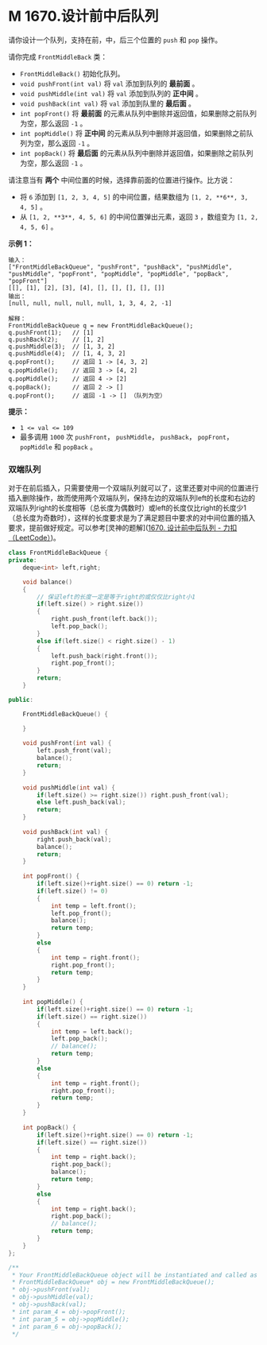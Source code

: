 # M 1670.设计前中后队列

请你设计一个队列，支持在前，中，后三个位置的 `push` 和 `pop` 操作。

请你完成 `FrontMiddleBack` 类：

- `FrontMiddleBack()` 初始化队列。
- `void pushFront(int val)` 将 `val` 添加到队列的 **最前面** 。
- `void pushMiddle(int val)` 将 `val` 添加到队列的 **正中间** 。
- `void pushBack(int val)` 将 `val` 添加到队里的 **最后面** 。
- `int popFront()` 将 **最前面** 的元素从队列中删除并返回值，如果删除之前队列为空，那么返回 `-1` 。
- `int popMiddle()` 将 **正中间** 的元素从队列中删除并返回值，如果删除之前队列为空，那么返回 `-1` 。
- `int popBack()` 将 **最后面** 的元素从队列中删除并返回值，如果删除之前队列为空，那么返回 `-1` 。

请注意当有 **两个** 中间位置的时候，选择靠前面的位置进行操作。比方说：

- 将 `6` 添加到 `[1, 2, 3, 4, 5]` 的中间位置，结果数组为 `[1, 2, **6**, 3, 4, 5]` 。
- 从 `[1, 2, **3**, 4, 5, 6]` 的中间位置弹出元素，返回 `3` ，数组变为 `[1, 2, 4, 5, 6]` 。

 

**示例 1：**

```
输入：
["FrontMiddleBackQueue", "pushFront", "pushBack", "pushMiddle", "pushMiddle", "popFront", "popMiddle", "popMiddle", "popBack", "popFront"]
[[], [1], [2], [3], [4], [], [], [], [], []]
输出：
[null, null, null, null, null, 1, 3, 4, 2, -1]

解释：
FrontMiddleBackQueue q = new FrontMiddleBackQueue();
q.pushFront(1);   // [1]
q.pushBack(2);    // [1, 2]
q.pushMiddle(3);  // [1, 3, 2]
q.pushMiddle(4);  // [1, 4, 3, 2]
q.popFront();     // 返回 1 -> [4, 3, 2]
q.popMiddle();    // 返回 3 -> [4, 2]
q.popMiddle();    // 返回 4 -> [2]
q.popBack();      // 返回 2 -> []
q.popFront();     // 返回 -1 -> [] （队列为空）
```

 

**提示：**

- `1 <= val <= 109`
- 最多调用 `1000` 次 `pushFront`， `pushMiddle`， `pushBack`， `popFront`， `popMiddle` 和 `popBack` 。





### 双端队列

对于在前后插入，只需要使用一个双端队列就可以了，这里还要对中间的位置进行插入删除操作，故而使用两个双端队列，保持左边的双端队列left的长度和右边的双端队列right的长度相等（总长度为偶数时）或left的长度仅比right的长度少1（总长度为奇数时），这样的长度要求是为了满足题目中要求的对中间位置的插入要求，提前做好规定。可以参考[灵神的题解]([1670. 设计前中后队列 - 力扣（LeetCode）](https://leetcode.cn/problems/design-front-middle-back-queue/solutions/2544784/tu-jie-liang-ge-shuang-duan-dui-lie-jian-43pr/))。

```cpp
class FrontMiddleBackQueue {
private:
    deque<int> left,right;

    void balance()
    {
        // 保证left的长度一定是等于right的或仅仅比right小1
        if(left.size() > right.size()) 
        {
            right.push_front(left.back());
            left.pop_back();
        }
        else if(left.size() < right.size() - 1)
        {
            left.push_back(right.front());
            right.pop_front();
        }
        return;
    }

public:

    FrontMiddleBackQueue() {

    }
    
    void pushFront(int val) {
        left.push_front(val);
        balance();
        return;
    }
    
    void pushMiddle(int val) {
        if(left.size() >= right.size()) right.push_front(val);
        else left.push_back(val);
        return;
    }
    
    void pushBack(int val) {
        right.push_back(val);
        balance();
        return;
    }
    
    int popFront() {
        if(left.size()+right.size() == 0) return -1;
        if(left.size() != 0)
        {
            int temp = left.front();
            left.pop_front();
            balance();
            return temp;
        }
        else
        {
            int temp = right.front();
            right.pop_front();
            return temp;
        }
    }
    
    int popMiddle() {
        if(left.size()+right.size() == 0) return -1;
        if(left.size() == right.size())
        {
            int temp = left.back();
            left.pop_back();
            // balance();
            return temp;
        }
        else
        {
            int temp = right.front();
            right.pop_front();
            return temp;
        }
    }
    
    int popBack() {
        if(left.size()+right.size() == 0) return -1;
        if(left.size() == right.size())
        {
            int temp = right.back();
            right.pop_back();
            balance();
            return temp;
        }
        else
        {
            int temp = right.back();
            right.pop_back();
            // balance();
            return temp;
        }
    }
};

/**
 * Your FrontMiddleBackQueue object will be instantiated and called as such:
 * FrontMiddleBackQueue* obj = new FrontMiddleBackQueue();
 * obj->pushFront(val);
 * obj->pushMiddle(val);
 * obj->pushBack(val);
 * int param_4 = obj->popFront();
 * int param_5 = obj->popMiddle();
 * int param_6 = obj->popBack();
 */
```






